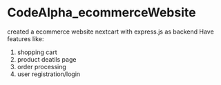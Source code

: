 # CodeAlpha_ecommerceWebsite

created a ecommerce website nextcart with express.js as backend 
Have features like: 
1. shopping cart
2. product deatils page
3. order processing
4. user registration/login
